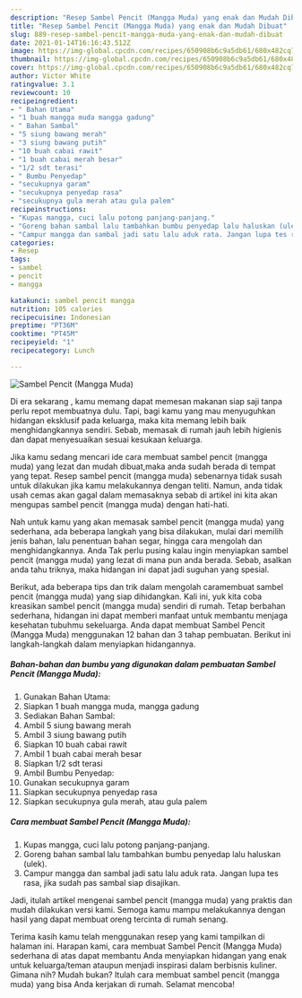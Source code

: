 ```yaml
---
description: "Resep Sambel Pencit (Mangga Muda) yang enak dan Mudah Dibuat"
title: "Resep Sambel Pencit (Mangga Muda) yang enak dan Mudah Dibuat"
slug: 889-resep-sambel-pencit-mangga-muda-yang-enak-dan-mudah-dibuat
date: 2021-01-14T16:16:43.512Z
image: https://img-global.cpcdn.com/recipes/650908b6c9a5db61/680x482cq70/sambel-pencit-mangga-muda-foto-resep-utama.jpg
thumbnail: https://img-global.cpcdn.com/recipes/650908b6c9a5db61/680x482cq70/sambel-pencit-mangga-muda-foto-resep-utama.jpg
cover: https://img-global.cpcdn.com/recipes/650908b6c9a5db61/680x482cq70/sambel-pencit-mangga-muda-foto-resep-utama.jpg
author: Victor White
ratingvalue: 3.1
reviewcount: 10
recipeingredient:
- " Bahan Utama"
- "1 buah mangga muda mangga gadung"
- " Bahan Sambal"
- "5 siung bawang merah"
- "3 siung bawang putih"
- "10 buah cabai rawit"
- "1 buah cabai merah besar"
- "1/2 sdt terasi"
- " Bumbu Penyedap"
- "secukupnya garam"
- "secukupnya penyedap rasa"
- "secukupnya gula merah atau gula palem"
recipeinstructions:
- "Kupas mangga, cuci lalu potong panjang-panjang."
- "Goreng bahan sambal lalu tambahkan bumbu penyedap lalu haluskan (ulek)."
- "Campur mangga dan sambal jadi satu lalu aduk rata. Jangan lupa tes rasa, jika sudah pas sambal siap disajikan."
categories:
- Resep
tags:
- sambel
- pencit
- mangga

katakunci: sambel pencit mangga 
nutrition: 105 calories
recipecuisine: Indonesian
preptime: "PT36M"
cooktime: "PT45M"
recipeyield: "1"
recipecategory: Lunch

---
```



![Sambel Pencit (Mangga Muda)](https://img-global.cpcdn.com/recipes/650908b6c9a5db61/680x482cq70/sambel-pencit-mangga-muda-foto-resep-utama.jpg)

Di era  sekarang , kamu memang dapat memesan makanan siap saji tanpa perlu repot membuatnya dulu. Tapi, bagi kamu yang mau menyuguhkan hidangan eksklusif pada keluarga, maka kita memang lebih baik menghidangkannya sendiri. Sebab, memasak di rumah jauh lebih higienis dan dapat menyesuaikan sesuai kesukaan keluarga.

Jika kamu sedang mencari ide cara membuat sambel pencit (mangga muda) yang lezat dan mudah dibuat,maka anda sudah berada di tempat yang tepat. Resep sambel pencit (mangga muda)  sebenarnya tidak susah untuk dilakukan jika kamu melakukannya dengan teliti. Namun, anda tidak usah cemas akan gagal dalam memasaknya 
sebab di artikel ini kita akan mengupas sambel pencit (mangga muda) dengan hati-hati.  



Nah untuk kamu yang akan memasak sambel pencit (mangga muda) yang sederhana, ada beberapa langkah yang bisa dilakukan, mulai dari memilih jenis bahan, lalu penentuan bahan segar, hingga cara mengolah dan menghidangkannya. Anda Tak perlu pusing kalau ingin menyiapkan sambel pencit (mangga muda) yang lezat di mana pun anda berada. Sebab, asalkan anda  tahu triknya, maka hidangan ini dapat jadi suguhan yang spesial.

Berikut, ada beberapa tips dan trik dalam mengolah caramembuat sambel pencit (mangga muda) yang siap dihidangkan. Kali ini, yuk kita coba kreasikan sambel pencit (mangga muda) sendiri di rumah. Tetap berbahan sederhana, hidangan ini dapat memberi manfaat untuk membantu menjaga kesehatan tubuhmu sekeluarga. Anda dapat membuat Sambel Pencit (Mangga Muda) menggunakan 12 bahan dan 3 tahap pembuatan. Berikut ini langkah-langkah dalam menyiapkan hidangannya.

<!--inarticleads1-->

##### Bahan-bahan dan bumbu yang digunakan dalam pembuatan Sambel Pencit (Mangga Muda):

1. Gunakan  Bahan Utama:
1. Siapkan 1 buah mangga muda, mangga gadung
1. Sediakan  Bahan Sambal:
1. Ambil 5 siung bawang merah
1. Ambil 3 siung bawang putih
1. Siapkan 10 buah cabai rawit
1. Ambil 1 buah cabai merah besar
1. Siapkan 1/2 sdt terasi
1. Ambil  Bumbu Penyedap:
1. Gunakan secukupnya garam
1. Siapkan secukupnya penyedap rasa
1. Siapkan secukupnya gula merah, atau gula palem




<!--inarticleads2-->

##### Cara membuat Sambel Pencit (Mangga Muda):

1. Kupas mangga, cuci lalu potong panjang-panjang.
1. Goreng bahan sambal lalu tambahkan bumbu penyedap lalu haluskan (ulek).
1. Campur mangga dan sambal jadi satu lalu aduk rata. Jangan lupa tes rasa, jika sudah pas sambal siap disajikan.




Jadi, itulah artikel mengenai  sambel pencit (mangga muda)  yang praktis dan mudah dilakukan versi kami. Semoga kamu mampu melakukannya dengan hasil yang dapat membuat oreng tercinta di rumah senang. 

Terima kasih kamu telah menggunakan resep yang kami tampilkan di halaman ini. Harapan kami, cara membuat  Sambel Pencit (Mangga Muda) sederhana di atas dapat membantu Anda menyiapkan hidangan yang enak untuk keluarga/teman ataupun menjadi inspirasi dalam berbisnis kuliner. Gimana nih? Mudah bukan? Itulah cara membuat sambel pencit (mangga muda) yang bisa Anda kerjakan di rumah. Selamat mencoba!

